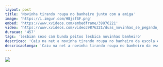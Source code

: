 ```yaml
---
layout: post
title: 'Novinha tirando roupa no banheiro junto com a amiga'
image: 'https://i.imgur.com/H8jsfSF.png'
embed: 'https://www.xvideos.com/embedframe/39876221'
video: 'https://www.xvideos.com/video39876221/duas_novinhas_se_pegando_no_banheiro'
duracao: '457'
tags: 'lesbian sexo cam bunda peitos lesbica novinhas banheiro'
descricao: 'Caiu na net a novinha tirando roupa no banheiro da escola e a amiga também, safadas ficam peladas e exibindo o corpinho perfeito dessas delicias.'
descricaolonga: 'Caiu na net a novinha tirando roupa no banheiro da escola e a amiga também, safadas ficam peladas e exibindo o corpinho perfeito dessas delicias. Dois rabões gostosos de fuder com bucetinhas bem apertadas e molhadinhas sedentas por sexo.'
---
```

<a href="{{ page.url | prepend: site.baseurl | prepend: site.url }}"><img src="{{ page.image }}" /></a>
